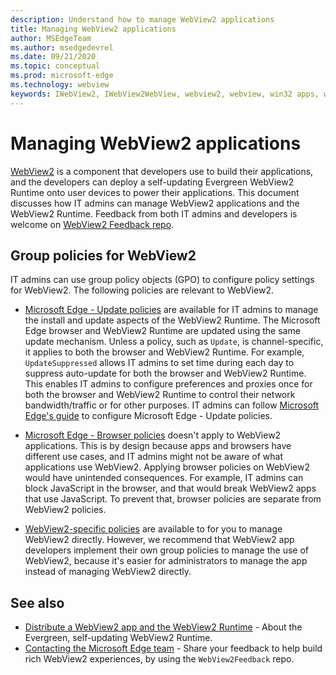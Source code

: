```yaml
---
description: Understand how to manage WebView2 applications
title: Managing WebView2 applications
author: MSEdgeTeam
ms.author: msedgedevrel
ms.date: 09/21/2020
ms.topic: conceptual
ms.prod: microsoft-edge
ms.technology: webview
keywords: IWebView2, IWebView2WebView, webview2, webview, win32 apps, win32, edge, ICoreWebView2, ICoreWebView2Host, browser control, edge html, enterprise, group policy, manageability
---
```


# Managing WebView2 applications

[WebView2][WebView2Landing] is a component that developers use to build their applications, and the developers can deploy a self-updating Evergreen WebView2 Runtime onto user devices to power their applications.  This document discusses how IT admins can manage WebView2 applications and the WebView2 Runtime.  Feedback from both IT admins and developers is welcome on [WebView2 Feedback repo][GithubMicrosoftedgeWebviewfeddback].


## Group policies for WebView2

IT admins can use group policy objects \(GPO\) to configure policy settings for WebView2.  The following policies are relevant to WebView2.

*   [Microsoft Edge - Update policies][EdgeUpdatePolicies] are available for IT admins to manage the install and update aspects of the WebView2 Runtime.  The Microsoft Edge browser and WebView2 Runtime are updated using the same update mechanism.  Unless a policy, such as `Update`, is channel-specific, it applies to both the browser and WebView2 Runtime.  For example, `UpdateSuppressed` allows IT admins to set time during each day to suppress auto-update for both the browser and WebView2 Runtime.  This enables IT admins to configure preferences and proxies once for both the browser and WebView2 Runtime to control their network bandwidth/traffic or for other purposes.  IT admins can follow [Microsoft Edge's guide][ConfigureMicrosoftEdge] to configure Microsoft Edge - Update policies.

*   [Microsoft Edge - Browser policies][EdgeBrowserPolicies] doesn't apply to WebView2 applications.  This is by design because apps and browsers have different use cases, and IT admins might not be aware of what applications use WebView2.  Applying browser policies on WebView2 would have unintended consequences.  For example, IT admins can block JavaScript in the browser, and that would break WebView2 apps that use JavaScript.  To prevent that, browser policies are separate from WebView2 policies.

*   [WebView2-specific policies][WebView2Policies] are available to for you<!--dev, or admin?--> to manage WebView2 directly.  However, we recommend that WebView2 app developers implement their own group policies to manage the use of WebView2, because it's easier for administrators to manage the app instead of managing WebView2 directly.


<!-- ====================================================================== -->
## See also

*  [Distribute a WebView2 app and the WebView2 Runtime][Webview2ConceptsDistribution] - About the Evergreen, self-updating WebView2 Runtime.
*  [Contacting the Microsoft Edge team][Contact] - Share your feedback to help build rich WebView2 experiences, by using the `WebView2Feedback` repo.


<!-- ====================================================================== -->
<!-- links -->
[Contact]: ../../contact.md "Contacting the Microsoft Edge team | Microsoft Edge Developer documentation"
[Webview2ConceptsDistribution]: ./distribution.md "Distribute a WebView2 app and the WebView2 Runtime | Microsoft Docs"
[WebView2Landing]: ../index.md "Introduction to Microsoft Edge WebView2 (Preview) | Microsoft Docs"
<!-- external links -->
[EdgeUpdatePolicies]: /deployedge/microsoft-edge-update-policies "Microsoft Edge - Update policies | Microsoft Docs"
[EdgeBrowserPolicies]: /deployedge/microsoft-edge-policies "Microsoft Edge - Browser policies | Microsoft Docs"
[ConfigureMicrosoftEdge]: /deployedge/configure-microsoft-edge "Configure Microsoft Edge policy settings on Windows | Microsoft Docs"
[WebView2Policies]: /deployedge/microsoft-edge-webview-policies "Microsoft Edge WebView2 Policy Documentation | Microsoft Docs"

[GithubMicrosoftedgeWebviewfeddback]: https://github.com/MicrosoftEdge/WebViewFeedback "WebView Feedback - MicrosoftEdge/WebViewFeedback | GitHub"
